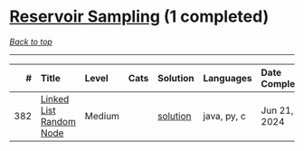 # [Reservoir Sampling](<https://leetcode.com/tag/Reservoir-Sampling/>) (1 completed)

*[Back to top](<../../README.md>)*

------

|   # | Title                                                                              | Level   | Cats   | Solution                                          | Languages   | Date Complete   |
|----:|:-----------------------------------------------------------------------------------|:--------|:-------|:--------------------------------------------------|:------------|:----------------|
| 382 | [Linked List Random Node](<https://leetcode.com/problems/linked-list-random-node>) | Medium  |        | [solution](<../_382. Linked List Random Node.md>) | java, py, c | Jun 21, 2024    |